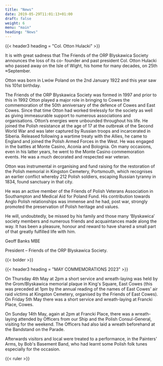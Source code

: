 ```yaml
---
title: "News"
date: 2019-05-29T11:01:13+01:00
draft: false
weight: 6
menu: "main"
heading: "News"
---
```


{{< header3 heading = "Col. Otton Hulacki" >}}

It is with great sadness that The Friends of the ORP Blyskawica Society announces the loss of its co- founder and past president Col. Otton Hulacki who passed away on the Isle of Wight, his home for many decades, on 25th ≈September.

Otton was born in Lwów Poland on the 2nd January 1922 and this year saw his 101st birthday.

The Friends of the ORP Blyskawica Society was formed in 1997 and prior to this in 1992 Otton played a major role in bringing to Cowes the commemoration of the 50th anniversary of the defence of Cowes and East Cowes. Since that time Otton had worked tirelessly for the society as well as giving immeasurable support to numerous associations and organisations.
Otton’s energies were unbounded throughout his life. He joined the Polish resistance at the age of 17 at the outbreak of the Second World War and was later captured by Russian troops and incarcerated in Siberia. Released following a wartime treaty with the Allies, he came to England and joined the Polish Armed Forces in the West. He was engaged in the battles at Monte Casino, Aconia and Bolognia. On many occasions, even in his latter years, he went to the Monte Casino commemoration events. He was a much decorated and respected war veteran.

Otton was instrumental in organising and fund raising for the restoration of the Polish memorial in Kingston Cemetery, Portsmouth, which recognises an earlier conflict whereby 212 Polish soldiers, escaping Russian tyranny in 1834, found sanctuary in that city.

He was an active member of the Friends of Polish Veterans Association in Southampton and Medical Aid for Poland Fund.
His contribution towards Anglo Polish relationships was immense and he had, post war, strongly promoted the preservation of Polish heritage and values.

He will, undoubtedly, be missed by his family and those many ‘Blyskawica’ society members and numerous friends and acquaintances made along the way.
It has been a pleasure, honour and reward to have shared a small part of that greatly fulfilled life with him.

Geoff Banks MBE

President – Friends of the ORP Blyskawica Society.



{{< bolder >}}    
   
{{< header3 heading = "MAY COMMEMORATIONS 2023" >}}


On Thursday 4th May at 2pm a short service and wreath-laying was held by the Grom/Blyskawica memorial plaque in King's Square, East Cowes (this was preceded at 1pm by the annual reading of the names of East Cowes' air raid victims at Kingston Cemetery, organised by the Friends of East Cowes).
On Friday 5th May there was a short service and wreath-laying at Francki Place, Cowes.

On Sunday 14th May, again at 2pm at Francki Place, there was a wreath-laying attended by Officers from our Ship and the Polish Consul-General, visiting for the weekend. The Officers had also laid a wreath beforehand at the Bandstand on the Parade.

Afterwards visitors and local were treated to a performance, in the Painters' Arms, by Bob's Basement Band, who had learnt some Polish folk tunes especially for the occasion.



{{< ruler >}}








